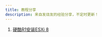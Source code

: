 ```yaml
---
title: 教程分享
description: 来自发烧友的经验分享，不定时更新！
---
```




1. [硬酷R1安装ESXi 8](https://github.com/KoolCore/ikoolcore/blob/main/docs/guidance/ESXi8-Installation-guidence.md)